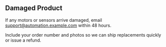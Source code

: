 ## Damaged Product

If any motors or sensors arrive damaged, email support@automation.example.com within 48 hours.

Include your order number and photos so we can ship replacements quickly or issue a refund.
